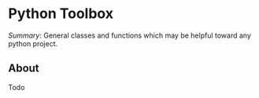 # Python Toolbox

_Summary_: General classes and functions which may be helpful toward any python project.

About
-----
Todo
